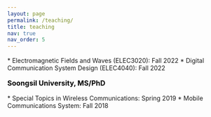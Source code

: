 ```yaml
---
layout: page
permalink: /teaching/
title: teaching
nav: true
nav_order: 5
---
```




<p style="text-align: left; color: black; font-size:16px;font-weight:bold"></p> 
* Electromagnetic Fields and Waves (ELEC3020): Fall 2022
* Digital Communication System Design (ELEC4040): Fall 2022

<p style="text-align: left; color: black; font-size:16px;font-weight:bold">Soongsil University, MS/PhD</p> 
* Special Topics in  Wireless Communications:  Spring 2019
* Mobile Communications System: Fall 2018


